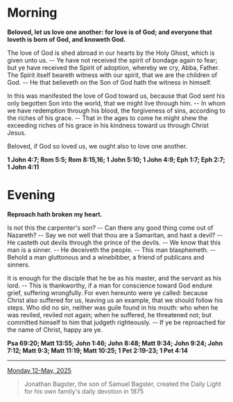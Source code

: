 # Morning

**Beloved, let us love one another: for love is of God; and everyone that loveth is born of God, and knoweth God.**
 
The love of God is shed abroad in our hearts by the Holy Ghost, which is given unto us. -- Ye have not received the spirit of bondage again to fear; but ye have received the Spirit of adoption, whereby we cry, Abba, Father. The Spirit itself beareth witness with our spirit, that we are the children of God. -- He that believeth on the Son of God hath the witness in himself.
 
In this was manifested the love of God toward us, because that God sent his only begotten Son into the world, that we might live through him. -- In whom we have redemption through his blood, the forgiveness of sins, according to the riches of his grace. -- That in the ages to come he might shew the exceeding riches of his grace in his kindness toward us through Christ Jesus.
 
Beloved, if God so loved us, we ought also to love one another.  

**1 John 4:7; Rom 5:5; Rom 8:15,16; 1 John 5:10; 1 John 4:9; Eph 1:7; Eph 2:7; 1 John 4:11**

# Evening

**Reproach hath broken my heart.**
 
Is not this the carpenter's son? -- Can there any good thing come out of Nazareth? -- Say we not well that thou are a Samaritan, and hast a devil? -- He casteth out devils through the prince of the devils. -- We know that this man is a sinner. -- He deceiveth the people. -- This man blasphemeth. -- Behold a man gluttonous and a winebibber, a friend of publicans and sinners.
 
It is enough for the disciple that he be as his master, and the servant as his lord. -- This is thankworthy, if a man for conscience toward God endure grief, suffering wrongfully. For even hereunto were ye called: because Christ also suffered for us, leaving us an example, that we should follow his steps. Who did no sin, neither was guile found in his mouth: who when he was reviled, reviled not again; when he suffered, he threatened not; but committed himself to him that judgeth righteously. -- If ye be reproached for the name of Christ, happy are ye.  

**Psa 69:20; Matt 13:55; John 1:46; John 8:48; Matt 9:34; John 9:24; John 7:12; Matt 9:3; Matt 11:19; Matt 10:25; 1 Pet 2:19-23; 1 Pet 4:14**

---

[Monday 12-May, 2025](https://t.me/s/daily_light)

> Jonathan Bagster, the son of Samuel Bagster, created the Daily Light for his own family's daily devotion in 1875

